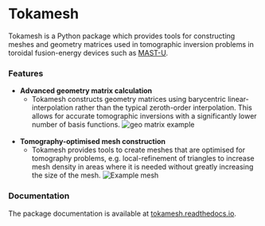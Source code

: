 
# Tokamesh
Tokamesh is a Python package which provides tools for constructing meshes 
and geometry matrices used in tomographic inversion problems in toroidal
fusion-energy devices such as [MAST-U](https://ccfe.ukaea.uk/research/mast-upgrade/).

### Features
 - **Advanced geometry matrix calculation**
   - Tokamesh constructs geometry matrices using barycentric linear-interpolation rather
     than the typical zeroth-order interpolation. This allows for accurate tomographic
     inversions with a significantly lower number of basis functions.
     ![geo matrix example](https://i.imgur.com/tqElYG3.png)
     <br><br>
 - **Tomography-optimised mesh construction**
   - Tokamesh provides tools to create meshes that are optimised for tomography problems,
     e.g. local-refinement of triangles to increase mesh density in areas where it is
     needed without greatly increasing the size of the mesh.
     ![Example mesh](https://i.imgur.com/lNGVnaY.png)
   
### Documentation
The package documentation is available at [tokamesh.readthedocs.io](https://tokamesh.readthedocs.io/en/latest/).